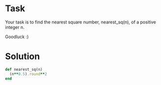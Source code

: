 # Task
Your task is to find the nearest square number, nearest_sq(n), of a positive integer n.

Goodluck :)

# Solution
```ruby
def nearest_sq(n)
  (n**0.5).round**2
end
```

